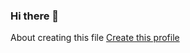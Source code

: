 ### Hi there 👋

<!--
**dupadhyaya/dupadhyaya** is a ✨ _special_ ✨ repository because its `README.md` (this file) appears on your GitHub profile.

Here are some ideas to get you started:

- 🔭 I’m currently working on ...
- 🌱 I’m currently learning ...
- 👯 I’m looking to collaborate on ...
- 🤔 I’m looking for help with ...
- 💬 Ask me about ...
- 📫 How to reach me: ...
- 😄 Pronouns: ...
- ⚡ Fun fact: ...
-->


About creating this file
<a href='https://docs.github.com/en/account-and-profile/setting-up-and-managing-your-github-profile/customizing-your-profile/managing-your-profile-readme'> Create this profile </a>
